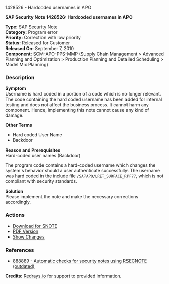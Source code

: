 1428526 - Hardcoded usernames in APO

**SAP Security Note 1428526: Hardcoded usernames in APO**

**Type:** SAP Security Note  
**Category:** Program error  
**Priority:** Correction with low priority  
**Status:** Released for Customer  
**Released On:** September 7, 2010  
**Component:** SCM-APO-PPS-MMP (Supply Chain Management > Advanced Planning and Optimization > Production Planning and Detailed Scheduling > Model Mix Planning)

### Description

**Symptom**  
Username is hard coded in a portion of a code which is no longer relevant. The code containing the hard coded username has been added for internal testing and does not affect the business process. It cannot harm any component. Hence, implementing this note cannot cause any kind of damage.

**Other Terms**  
- Hard coded User Name  
- Backdoor

**Reason and Prerequisites**  
Hard-coded user names (Backdoor)

The program code contains a hard-coded username which changes the system's behavior should a user authenticate successfully. The username was hard coded in the include file `/SAPAPO/LRET_SURFACE_RPF77`, which is not compliant with security standards.

**Solution**  
Please implement the note and make the necessary corrections accordingly.

### Actions

- [Download for SNOTE](https://notesdownloads.sap.com/note/0040000008420902017)
- [PDF Version](https://userapps.support.sap.com/sap/support/sfm/notes/print/0001428526?language=en-US&token=60793EDC220DE8ABCB4DC4ADBB259172)
- [Show Changes](https://me.sap.com/notesLatestChanges/0001428526/E/diff)

### References

- [888889 - Automatic checks for security notes using RSECNOTE (outdated)](https://me.sap.com/notes/888889)

**Credits:** [Redrays.io](https://redrays.io) for support to provided information.
